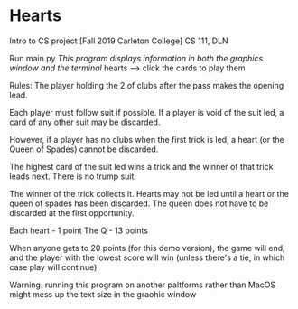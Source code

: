 # Hearts
Intro to CS project [Fall 2019 Carleton College]
CS 111, DLN

Run main.py
*This program displays information in both the graphics window and the terminal*
hearts --> click the cards to play them

Rules:
The player holding the 2 of clubs after the pass makes the opening lead. 

Each player must follow suit if possible. If a player is void of the suit led, a card of any other suit may be discarded. 

However, if a player has no clubs when the first trick is led, a heart (or the Queen of Spades) cannot be discarded. 

The highest card of the suit led wins a trick and the winner of that trick leads next. There is no trump suit.

The winner of the trick collects it. Hearts may not be led until a heart or the queen of spades has been discarded. 
The queen does not have to be discarded at the first opportunity.

Each heart - 1 point
The Q - 13 points

When anyone gets to 20 points (for this demo version), the game will end, and the player
with the lowest score will win (unless there's a tie, in which case play will continue)

Warning: running this program on another paltforms rather than MacOS might mess up the text size in the graohic window
